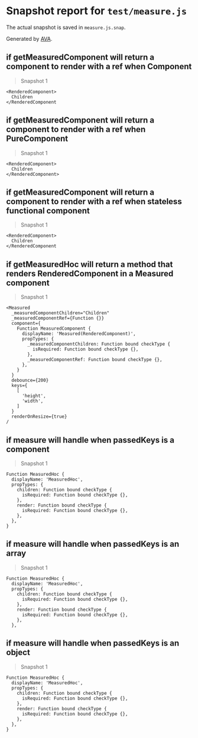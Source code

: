 # Snapshot report for `test/measure.js`

The actual snapshot is saved in `measure.js.snap`.

Generated by [AVA](https://ava.li).

## if getMeasuredComponent will return a component to render with a ref when Component

> Snapshot 1

    <RenderedComponent>
      Children
    </RenderedComponent

## if getMeasuredComponent will return a component to render with a ref when PureComponent

> Snapshot 1

    <RenderedComponent>
      Children
    </RenderedComponent>

## if getMeasuredComponent will return a component to render with a ref when stateless functional component

> Snapshot 1

    <RenderedComponent>
      Children
    </RenderedComponent

## if getMeasuredHoc will return a method that renders RenderedComponent in a Measured component

> Snapshot 1

    <Measured
      _measuredComponentChildren="Children"
      _measuredComponentRef={Function {}}
      component={
        Function MeasuredComponent {
          displayName: 'Measured(RenderedComponent)',
          propTypes: {
            _measuredComponentChildren: Function bound checkType {
              isRequired: Function bound checkType {},
            },
            _measuredComponentRef: Function bound checkType {},
          },
        }
      }
      debounce={200}
      keys={
        [
          'height',
          'width',
        ]
      }
      renderOnResize={true}
    /

## if measure will handle when passedKeys is a component

> Snapshot 1

    Function MeasuredHoc {
      displayName: 'MeasuredHoc',
      propTypes: {
        children: Function bound checkType {
          isRequired: Function bound checkType {},
        },
        render: Function bound checkType {
          isRequired: Function bound checkType {},
        },
      },
    }

## if measure will handle when passedKeys is an array

> Snapshot 1

    Function MeasuredHoc {
      displayName: 'MeasuredHoc',
      propTypes: {
        children: Function bound checkType {
          isRequired: Function bound checkType {},
        },
        render: Function bound checkType {
          isRequired: Function bound checkType {},
        },
      },
    

## if measure will handle when passedKeys is an object

> Snapshot 1

    Function MeasuredHoc {
      displayName: 'MeasuredHoc',
      propTypes: {
        children: Function bound checkType {
          isRequired: Function bound checkType {},
        },
        render: Function bound checkType {
          isRequired: Function bound checkType {},
        },
      },
    }